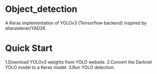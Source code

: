 # Object_detection
A Keras implementation of YOLOv3 (Tensorflow backend) inspired by allanzelener/YAD2K.

# Quick Start
1.Download YOLOv3 weights from YOLO website.
2.Convert the Darknet YOLO model to a Keras model.
3.Run YOLO detection.
